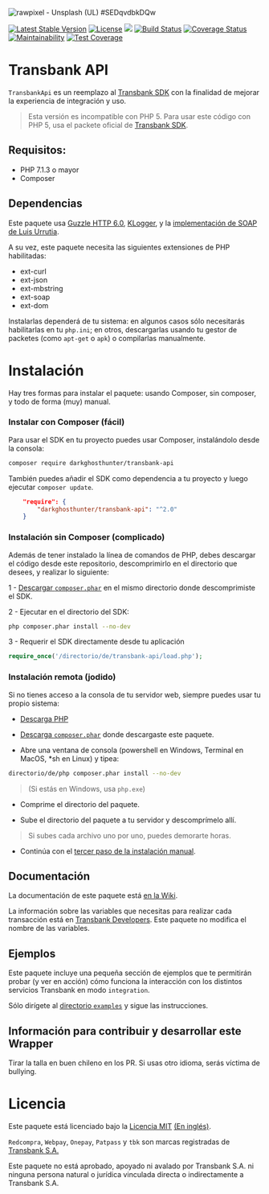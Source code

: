 ![rawpixel - Unsplash (UL) #SEDqvdbkDQw](https://images.unsplash.com/photo-1535603383947-c1ee27a4906f?ixlib=rb-1.2.1&ixid=eyJhcHBfaWQiOjEyMDd9&auto=format&fit=crop&w=1280&h=400&q=80)

[![Latest Stable Version](https://poser.pugx.org/darkghosthunter/transbank-api/v/stable)](https://packagist.org/packages/darkghosthunter/transbank-api) [![License](https://poser.pugx.org/darkghosthunter/transbank-api/license)](https://packagist.org/packages/darkghosthunter/transbank-api)
![](https://img.shields.io/packagist/php-v/darkghosthunter/transbank-api.svg) [![Build Status](https://travis-ci.com/DarkGhostHunter/TransbankApi.svg?branch=master)](https://travis-ci.com/DarkGhostHunter/TransbankApi) [![Coverage Status](https://coveralls.io/repos/github/DarkGhostHunter/TransbankApi/badge.svg?branch=master)](https://coveralls.io/github/DarkGhostHunter/TransbankApi?branch=master) [![Maintainability](https://api.codeclimate.com/v1/badges/c6c87a84fa8ecba894da/maintainability)](https://codeclimate.com/github/DarkGhostHunter/TransbankApi/maintainability) [![Test Coverage](https://api.codeclimate.com/v1/badges/c6c87a84fa8ecba894da/test_coverage)](https://codeclimate.com/github/DarkGhostHunter/TransbankApi/test_coverage)


# Transbank API

`TransbankApi` es un reemplazo al [Transbank SDK](https://github.com/TransbankDevelopers/transbank-sdk-php) con la finalidad de mejorar la experiencia de integración y uso.

> Esta versión es incompatible con PHP 5. Para usar este código con PHP 5, usa el packete oficial de [Transbank SDK](https://github.com/TransbankDevelopers/transbank-sdk-php).

## Requisitos:

- PHP 7.1.3 o mayor
- Composer

## Dependencias

Este paquete usa [Guzzle HTTP 6.0](http://docs.guzzlephp.org/en/stable/), [KLogger](http://codefury.net/projects/klogger/), y la [implementación de SOAP de Luis Urrutia](https://github.com/LuisUrrutia/TransbankSoap).  

A su vez, este paquete necesita las siguientes extensiones de PHP habilitadas:

* ext-curl
* ext-json
* ext-mbstring
* ext-soap
* ext-dom

Instalarlas dependerá de tu sistema: en algunos casos sólo necesitarás habilitarlas en tu `php.ini`; en otros, descargarlas usando tu gestor de packetes (como `apt-get` o `apk`) o compilarlas manualmente. 

# Instalación

Hay tres formas para instalar el paquete: usando Composer, sin composer, y todo de forma (muy) manual.

### Instalar con Composer (fácil)

Para usar el SDK en tu proyecto puedes usar Composer, instalándolo desde la consola:

```bash
composer require darkghosthunter/transbank-api
```

También puedes añadir el SDK como dependencia a tu proyecto y luego ejecutar `composer update`.

```json
    "require": {
        "darkghosthunter/transbank-api": "^2.0"
    }
```

### Instalación sin Composer (complicado)

Además de tener instalado la línea de comandos de PHP, debes descargar el código desde este repositorio, descomprimirlo en el directorio que desees, y realizar lo siguiente:

1 - [Descargar `composer.phar`](https://getcomposer.org/download/) en el mismo directorio donde descomprimiste el SDK.

2 - Ejecutar en el directorio del SDK:

```bash
php composer.phar install --no-dev
```

3 - Requerir el SDK directamente desde tu aplicación 

```php
require_once('/directorio/de/transbank-api/load.php');
```

### Instalación remota (jodido)

Si no tienes acceso a la consola de tu servidor web, siempre puedes usar tu propio sistema: 

* [Descarga PHP](http://php.net/downloads.php)

* [Descarga `composer.phar`](https://getcomposer.org/download) donde descargaste este paquete.

* Abre una ventana de consola (powershell en Windows, Terminal en MacOS, *sh en Linux) y tipea:

```bash
directorio/de/php composer.phar install --no-dev
```

> (Si estás en Windows, usa `php.exe`)

* Comprime el directorio del paquete.

* Sube el directorio del paquete a tu servidor y descomprímelo allí.

> Si subes cada archivo uno por uno, puedes demorarte horas.

* Continúa con el [tercer paso de la instalación manual](#instalación-sin-composer-complicado).

## Documentación 

La documentación de este paquete está [en la Wiki](https://github.com/DarkGhostHunter/TransbankApi/wiki).

La información sobre las variables que necesitas para realizar cada transacción está en [Transbank Developers](https://www.transbankdevelopers.cl). Este paquete no modifica el nombre de las variables.

## Ejemplos

Este paquete incluye una pequeña sección de ejemplos que te permitirán probar (y ver en acción) cómo funciona la interacción con los distintos servicios Transbank en modo `integration`.

Sólo dirígete al [directorio `examples`](examples) y sigue las instrucciones.

## Información para contribuir y desarrollar este Wrapper

Tirar la talla en buen chileno en los PR. Si usas otro idioma, serás víctima de bullying.

# Licencia

Este paquete está licenciado bajo la [Licencia MIT](LICENCIA) [(En inglés)](LICENSE).

`Redcompra`, `Webpay`, `Onepay`, `Patpass` y `tbk` son marcas registradas de [Transbank S.A.](https://www.transbank.cl/)

Este paquete no está aprobado, apoyado ni avalado por Transbank S.A. ni ninguna persona natural o jurídica vinculada directa o indirectamente a Transbank S.A.